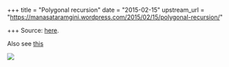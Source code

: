 +++
title = "Polygonal recursion"
date = "2015-02-15"
upstream_url = "https://manasataramgini.wordpress.com/2015/02/15/polygonal-recursion/"

+++
Source: [here](https://manasataramgini.wordpress.com/2015/02/15/polygonal-recursion/).

Also see [this](https://app.box.com/s/ubg4ved8capyhjrd241nqea4tlvmbxd5)

[![](https://lh3.googleusercontent.com/-7umJMMnKCHI/VOD6P4nDJuI/AAAAAAAADPw/F_tTmHBUDmk/s800/cos_factorization01.jpg)](https://picasaweb.google.com/lh/photo/iy7bXRr2vGPWtW5ANi5Oq9MTjNZETYmyPJy0liipFm0?feat=embedwebsite)
